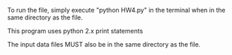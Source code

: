 To run the file, simply execute "python HW4.py" in the terminal when in the same directory as the file.

This program uses python 2.x print statements

The input data files MUST also be in the same directory as the file.

